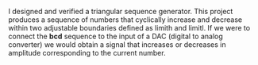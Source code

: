 I designed and verified a triangular sequence generator. 
This project produces a sequence of numbers that cyclically increase and decrease within two adjustable boundaries defined as limith and limitl.
If we were to connect the **bcd** sequence to the input of a DAC (digital to analog converter) we would obtain a signal that increases or decreases in amplitude corresponding to the current number.
